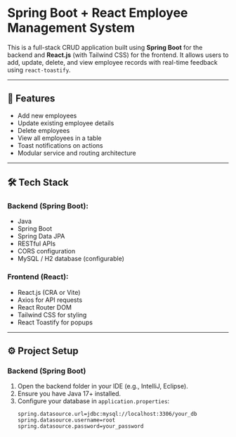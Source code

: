 # Spring Boot + React Employee Management System

This is a full-stack CRUD application built using **Spring Boot** for the backend and **React.js** (with Tailwind CSS) for the frontend. It allows users to add, update, delete, and view employee records with real-time feedback using `react-toastify`.

---

## 🚀 Features

- Add new employees
- Update existing employee details
- Delete employees
- View all employees in a table
- Toast notifications on actions
- Modular service and routing architecture

---

## 🛠 Tech Stack

### Backend (Spring Boot):
- Java
- Spring Boot
- Spring Data JPA
- RESTful APIs
- CORS configuration
- MySQL / H2 database (configurable)

### Frontend (React):
- React.js (CRA or Vite)
- Axios for API requests
- React Router DOM
- Tailwind CSS for styling
- React Toastify for popups

---

## ⚙️ Project Setup

### Backend (Spring Boot)

1. Open the backend folder in your IDE (e.g., IntelliJ, Eclipse).
2. Ensure you have Java 17+ installed.
3. Configure your database in `application.properties`:
   ```properties
   spring.datasource.url=jdbc:mysql://localhost:3306/your_db
   spring.datasource.username=root
   spring.datasource.password=your_password
